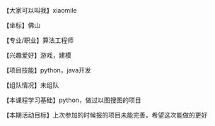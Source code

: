 【大家可以叫我】xiaomile

【坐标】佛山

【专业/职业】算法工程师

【兴趣爱好】游戏，建模

【项目技能】python，java开发

【组队情况】未组队

【本课程学习基础】python，做过以图搜图的项目

【本期活动目标】上次参加的时候报的项目未能完善，希望这次能做的更好
